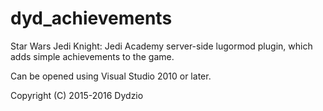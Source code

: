 # dyd_achievements

Star Wars Jedi Knight: Jedi Academy server-side lugormod plugin, which adds simple achievements to the game.

Can be opened using Visual Studio 2010 or later.

Copyright (C) 2015-2016 Dydzio
